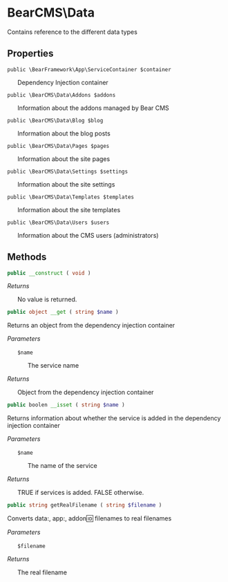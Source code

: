 # BearCMS\Data
Contains reference to the different data types

## Properties

`public \BearFramework\App\ServiceContainer $container`

&nbsp;&nbsp;&nbsp;&nbsp;&nbsp;&nbsp;Dependency Injection container

`public \BearCMS\Data\Addons $addons`

&nbsp;&nbsp;&nbsp;&nbsp;&nbsp;&nbsp;Information about the addons managed by Bear CMS

`public \BearCMS\Data\Blog $blog`

&nbsp;&nbsp;&nbsp;&nbsp;&nbsp;&nbsp;Information about the blog posts

`public \BearCMS\Data\Pages $pages`

&nbsp;&nbsp;&nbsp;&nbsp;&nbsp;&nbsp;Information about the site pages

`public \BearCMS\Data\Settings $settings`

&nbsp;&nbsp;&nbsp;&nbsp;&nbsp;&nbsp;Information about the site settings

`public \BearCMS\Data\Templates $templates`

&nbsp;&nbsp;&nbsp;&nbsp;&nbsp;&nbsp;Information about the site templates

`public \BearCMS\Data\Users $users`

&nbsp;&nbsp;&nbsp;&nbsp;&nbsp;&nbsp;Information about the CMS users (administrators)

## Methods

```php
public __construct ( void )
```

_Returns_

&nbsp;&nbsp;&nbsp;&nbsp;&nbsp;&nbsp;No value is returned.

```php
public object __get ( string $name )
```

Returns an object from the dependency injection container

_Parameters_

&nbsp;&nbsp;&nbsp;&nbsp;&nbsp;&nbsp;`$name`

&nbsp;&nbsp;&nbsp;&nbsp;&nbsp;&nbsp;&nbsp;&nbsp;&nbsp;&nbsp;&nbsp;&nbsp;The service name

_Returns_

&nbsp;&nbsp;&nbsp;&nbsp;&nbsp;&nbsp;Object from the dependency injection container

```php
public boolen __isset ( string $name )
```

Returns information about whether the service is added in the dependency injection container

_Parameters_

&nbsp;&nbsp;&nbsp;&nbsp;&nbsp;&nbsp;`$name`

&nbsp;&nbsp;&nbsp;&nbsp;&nbsp;&nbsp;&nbsp;&nbsp;&nbsp;&nbsp;&nbsp;&nbsp;The name of the service

_Returns_

&nbsp;&nbsp;&nbsp;&nbsp;&nbsp;&nbsp;TRUE if services is added. FALSE otherwise.

```php
public string getRealFilename ( string $filename )
```

Converts data:, app:, addon:id: filenames to real filenames

_Parameters_

&nbsp;&nbsp;&nbsp;&nbsp;&nbsp;&nbsp;`$filename`

_Returns_

&nbsp;&nbsp;&nbsp;&nbsp;&nbsp;&nbsp;The real filename